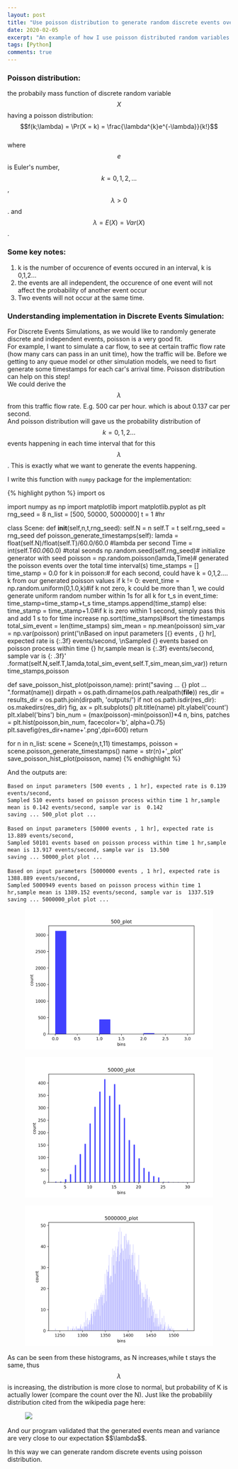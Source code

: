 ```yaml
---
layout: post
title: "Use poisson distribution to generate random discrete events over a time for simulation"
date: 2020-02-05
excerpt: "An example of how I use poisson distributed random variables to generate discrete events"
tags: [Python]
comments: true
---
```

### Poisson distribution:

the probabily mass function of discrete random variable $$X$$ having a poisson distribution:<br>
$$f(k;\lambda) = \Pr(X = k) = \frac{\lambda^{k}e^{-\lambda}}{k!}$$<br>
where $$e$$ is Euler's number, $$k = 0,1,2,...$$ , $$\lambda > 0$$. and $$\lambda = E(X) = Var(X)$$. 

### Some key notes:
1. k is the number of occurence of events occured in an interval, k is 0,1,2...
2. the events are all independent, the occurence of one event will not affect the probability of another event occur
3. Two events will not occur at the same time. 

### Understanding implementation in Discrete Events Simulation:
For Discrete Events Simulations, as we would like to randomly generate discrete and independent events, poisson is a very good fit. <br>
For example, I want to simulate a car flow, to see at certain traffic flow rate (how many cars can pass in an unit time), how the traffic will be. Before we getting to any queue model or other simulation models, we need to fisrt generate some timestamps for each car's arrival time. Poisson distribution can help on this step!<br>
We could derive the $$\lambda$$ from this traffic flow rate. E.g. 500 car per hour. which is about 0.137 car per second. <br>
And poisson distribution will gave us the probability distribution of $$k = 0,1,2 ... $$ events happening in each time interval that for this $$\lambda$$. This is exactly what we want to generate the events happening. 

I write this function with `numpy` package for the implementation:

{% highlight python %}
import os

import numpy as np
import matplotlib
import matplotlib.pyplot as plt
rng_seed = 8
n_list = [500, 50000, 5000000]
t = 1 #hr

class Scene:
    def __init__(self,n,t,rng_seed):
        self.N = n
        self.T = t
        self.rng_seed = rng_seed
    def poisson_generate_timestamps(self):
            lamda = float(self.N)/float(self.T)/60.0/60.0 #lambda per second
            Time = int(self.T*60.0*60.0) #total seonds
            np.random.seed(self.rng_seed)# initialize generator with seed
            poisson = np.random.poisson(lamda,Time)# generated the poisson events over the total time interval(s)
            time_stamps = []
            time_stamp = 0.0
            for k in poisson:# for each second, could have k = 0,1,2.... k from our generated poisson values
                if k != 0:
                    event_time = np.random.uniform(0,1.0,k)#if k not zero, k could be more than 1, we could generate uniform random number within 1s for all k
                    for t_s in event_time:
                        time_stamp=time_stamp+t_s
                        time_stamps.append(time_stamp)
                else:
                    time_stamp = time_stamp+1.0#if k is zero within 1 second, simply pass this and add 1 s to for time increase
            np.sort(time_stamps)#sort the timestamps
            total_sim_event = len(time_stamps)
            sim_mean = np.mean(poisson)
            sim_var = np.var(poisson)
            print('\nBased on input parameters [{} events , {} hr], expected rate is {:.3f} events/second, \nSampled {} events based on poisson process within time {} hr,sample mean is {:.3f} events/second, sample var is {: .3f}'\
                .format(self.N,self.T,lamda,total_sim_event,self.T,sim_mean,sim_var))
            return time_stamps,poisson

def save_poisson_hist_plot(poisson,name):
    print("saving ... {} plot ... ".format(name)) 
    dirpath = os.path.dirname(os.path.realpath(__file__))
    res_dir = results_dir = os.path.join(dirpath, 'outputs/')
    if not os.path.isdir(res_dir):
        os.makedirs(res_dir)
    fig, ax = plt.subplots()
    plt.title(name)
    plt.ylabel('count')
    plt.xlabel('bins')
    bin_num = (max(poisson)-min(poisson))*4
    n, bins, patches = plt.hist(poisson,bin_num, facecolor='b', alpha=0.75)
    plt.savefig(res_dir+name+'.png',dpi=600)
    return

for n in n_list:
    scene = Scene(n,t,11)
    timestamps, poisson = scene.poisson_generate_timestamps()
    name = str(n)+'_plot'
    save_poisson_hist_plot(poisson, name)
{% endhighlight %}

And the outputs are:<br>
```
Based on input parameters [500 events , 1 hr], expected rate is 0.139 events/second, 
Sampled 510 events based on poisson process within time 1 hr,sample mean is 0.142 events/second, sample var is  0.142
saving ... 500_plot plot ... 

Based on input parameters [50000 events , 1 hr], expected rate is 13.889 events/second, 
Sampled 50101 events based on poisson process within time 1 hr,sample mean is 13.917 events/second, sample var is  13.500
saving ... 50000_plot plot ... 

Based on input parameters [5000000 events , 1 hr], expected rate is 1388.889 events/second, 
Sampled 5000949 events based on poisson process within time 1 hr,sample mean is 1389.152 events/second, sample var is  1337.519
saving ... 5000000_plot plot ... 
```
<figure>
	<a href="https://raw.githubusercontent.com/MUYANGGUO/Simulation-DES/master/README_FILES/500_plot.png"><img src="https://raw.githubusercontent.com/MUYANGGUO/Simulation-DES/master/README_FILES/500_plot.png"></a>
</figure>
<figure>
	<a href="https://raw.githubusercontent.com/MUYANGGUO/Simulation-DES/master/README_FILES/50000_plot.png"><img src="https://raw.githubusercontent.com/MUYANGGUO/Simulation-DES/master/README_FILES/50000_plot.png"></a>
</figure>
<figure>
	<a href="https://raw.githubusercontent.com/MUYANGGUO/Simulation-DES/master/README_FILES/5000000_plot.png"><img src="https://raw.githubusercontent.com/MUYANGGUO/Simulation-DES/master/README_FILES/5000000_plot.png"></a>
</figure>

As can be seen from these histograms, as N increases,while t stays the same, thus $$\lambda$$ is increasing, the distribution is more close to normal, but probability of K is actually lower (compare the count over the N). Just like the probabilily distribution cited from the wikipedia page here:
<figure>
	<a href="https://upload.wikimedia.org/wikipedia/commons/1/16/Poisson_pmf.svg"><img src="https://upload.wikimedia.org/wikipedia/commons/1/16/Poisson_pmf.svg"></a>
</figure>
And our program validated that the generated events mean and variance are very close to our expectation $$\lambda$$.

In this way we can generate random discrete events using poisson distribution. 
